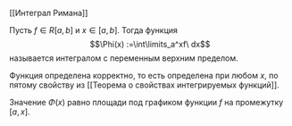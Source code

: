 
[[Интеграл Римана]]

Пусть $f \in R[a,b]$ и $x \in [a,b]$. Тогда функция $$\Phi(x) :=\int\limits_a^xf\ dx$$
называется интегралом с переменным верхним пределом. 


Функция определена корректно, то есть определена при любом $x$, по пятому свойству из [[Теорема о свойствах интегрируемых функций]].

Значение $\Phi(x)$ равно площади под графиком функции $f$ на промежутку $[a,x]$. 